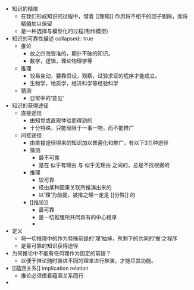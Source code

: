 - 知识的精炼
	- 在我们形成知识的过程中，借着 [[理知]] 作用将不相干的因子剔除，而将精髓加以保留
	- 是一种选择与模型化的过程(制作模型)
- 知识的可靠性描述
collapsed:: true
	- 推论
		- 放之四海皆准的，颠扑不破的知识。
		- 数学，逻辑，理论物理学等
	- 推理
		- 较易变动，要靠假设，观察，试验求证的程序才能成立。
		- 生物学，地质学，经济科学等经验科学
	- 猜测
		- 日常中的’意见‘
- 知识的获得途径
	- 直接途径
		- 由知觉或直观体验而得到的
		- 十分特殊，只能局限于一事一物，而不能推广
	- 间接途径
		- 由直接途径得来的知识加以普遍化和推广，有以下3三种途径
		- 猜测
			- 最不可靠
			- 是在 似乎有理由 与 似乎无理由 之间的，总是不找根据的
		- 推理
			- 较可靠
			- 经由某种因果关联所推演出来的
			- 以’理‘为前提，被推之理一定是 [[分殊]] 的
		- [[推论]]
			- 最可靠
			- 是一切推理所共同具有的中心程序
			-
- 定义
	- 将一切推理中的作为特殊前提的’理‘抽掉，所剩下的共同的’推‘之程序
	- 是最可靠的知识获得途径
- 为何推论中不能有任何理作为固定的前提？
	- 以便于推论随时装进不同的理来进行推演。才能尽其功能。
- [[蕴涵关系]] implication relation
	- 推论必须借着蕴涵关系而行
-